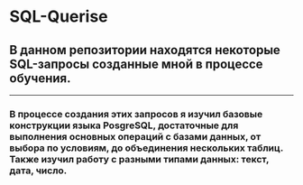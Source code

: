 # SQL-Querise

## В данном репозитории находятся некоторые SQL-запросы созданные мной в процессе обучения. 
___
### В процессе создания этих запросов я изучил базовые конструкции языка PosgreSQL, достаточные для выполнения основных операций  с базами данных, от выбора по условиям, до объединения нескольких таблиц. Также изучил работу с разными типами данных: текст, дата, число.
